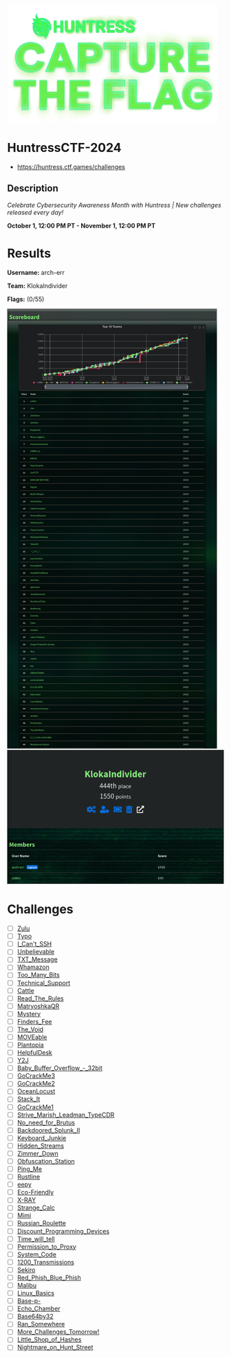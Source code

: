 ![logo](assets/logo.png)


# HuntressCTF-2024
- https://huntress.ctf.games/challenges

## Description
*Celebrate Cybersecurity Awareness Month with Huntress   |   New challenges released every day!*

**October 1, 12:00 PM PT - November 1, 12:00 PM PT**

# Results
**Username:** arch-err

**Team:** KlokaIndivider


**Flags:** (0/55)

![ ](assets/scoreboard.png)
![ ](assets/team-score.png)

# Challenges
- [ ] [Zulu](Zulu)
- [ ] [Typo](Typo)
- [ ] [I_Can't_SSH](I_Can't_SSH)
- [ ] [Unbelievable](Unbelievable)
- [ ] [TXT_Message](TXT_Message)
- [ ] [Whamazon](Whamazon)
- [ ] [Too_Many_Bits](Too_Many_Bits)
- [ ] [Technical_Support](Technical_Support)
- [ ] [Cattle](Cattle)
- [ ] [Read_The_Rules](Read_The_Rules)
- [ ] [MatryoshkaQR](MatryoshkaQR)
- [ ] [Mystery](Mystery)
- [ ] [Finders_Fee](Finders_Fee)
- [ ] [The_Void](The_Void)
- [ ] [MOVEable](MOVEable)
- [ ] [Plantopia](Plantopia)
- [ ] [HelpfulDesk](HelpfulDesk)
- [ ] [Y2J](Y2J)
- [ ] [Baby_Buffer_Overflow_-_32bit](Baby_Buffer_Overflow_-_32bit)
- [ ] [GoCrackMe3](GoCrackMe3)
- [ ] [GoCrackMe2](GoCrackMe2)
- [ ] [OceanLocust](OceanLocust)
- [ ] [Stack_It](Stack_It)
- [ ] [GoCrackMe1](GoCrackMe1)
- [ ] [Strive_Marish_Leadman_TypeCDR](Strive_Marish_Leadman_TypeCDR)
- [ ] [No_need_for_Brutus](No_need_for_Brutus)
- [ ] [Backdoored_Splunk_II](Backdoored_Splunk_II)
- [ ] [Keyboard_Junkie](Keyboard_Junkie)
- [ ] [Hidden_Streams](Hidden_Streams)
- [ ] [Zimmer_Down](Zimmer_Down)
- [ ] [Obfuscation_Station](Obfuscation_Station)
- [ ] [Ping_Me](Ping_Me)
- [ ] [Rustline](Rustline)
- [ ] [eepy](eepy)
- [ ] [Eco-Friendly](Eco-Friendly)
- [ ] [X-RAY](X-RAY)
- [ ] [Strange_Calc](Strange_Calc)
- [ ] [Mimi](Mimi)
- [ ] [Russian_Roulette](Russian_Roulette)
- [ ] [Discount_Programming_Devices](Discount_Programming_Devices)
- [ ] [Time_will_tell](Time_will_tell)
- [ ] [Permission_to_Proxy](Permission_to_Proxy)
- [ ] [System_Code](System_Code)
- [ ] [1200_Transmissions](1200_Transmissions)
- [ ] [Sekiro](Sekiro)
- [ ] [Red_Phish_Blue_Phish](Red_Phish_Blue_Phish)
- [ ] [Malibu](Malibu)
- [ ] [Linux_Basics](Linux_Basics)
- [ ] [Base-p-](Base-p-)
- [ ] [Echo_Chamber](Echo_Chamber)
- [ ] [Base64by32](Base64by32)
- [ ] [Ran_Somewhere](Ran_Somewhere)
- [ ] [More_Challenges_Tomorrow!](More_Challenges_Tomorrow!)
- [ ] [Little_Shop_of_Hashes](Little_Shop_of_Hashes)
- [ ] [Nightmare_on_Hunt_Street](Nightmare_on_Hunt_Street)
